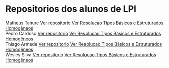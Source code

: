 **Repositorios dos alunos de LPI**
=============

Matheus Tanure [Ver repositorio](https://github.com/tanurematheus/ListaTBTEH) [Ver Resolucao Tipos Básicos e Estruturados Homogêneos](https://github.com/tanurematheus/ListaTBTEH/blob/master/fun%C3%A7oes.c)  
Pedro Cardoso [Ver repositorio](https://github.com/pedrogsena/ListaTBTEH) [Ver Resolucao Tipos Básicos e Estruturados Homogêneos](https://github.com/pedrogsena/ListaTBTEH/blob/master/funcoes.c)  
Thiago Armede [Ver repositorio](https://github.com/thiagoarmede/ListaTBTEH) [Ver Resolucao Tipos Básicos e Estruturados Homogêneos](https://github.com/thiagoarmede/blob/master/funcoes.c)  
Wesley Silva [Ver repositorio](https://github.com/wesleysilva2/ListaTBTEH) [Ver Resolucao Tipos Básicos e Estruturados Homogêneos](https://github.com/wesleysilva2/funcoes.c/blob/master/funcoes.c)  

 
